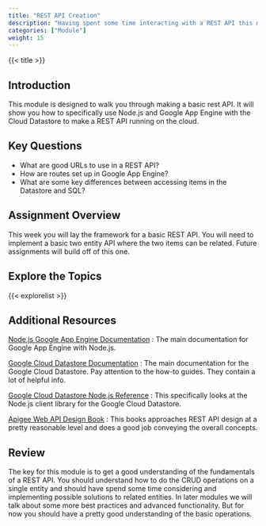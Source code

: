 ```yaml
---
title: "REST API Creation"
description: "Having spent some time interacting with a REST API this module will introduce the concept of making a REST API that others can interact with."
categories: ["Module"]
weight: 15
---
```


{{< title >}}
## Introduction
<!--- Introduce the topic in this section -->
This module is designed to walk you through making a basic rest API. It will show you how to specifically use Node.js and Google App Engine with the Cloud Datastore to make a REST API running on the cloud.

## Key Questions
- What are good URLs to use in a REST API?
- How are routes set up in Google App Engine?
- What are some key differences between accessing items in the Datastore and SQL?


## Assignment Overview
This week you will lay the framework for a basic REST API. You will need to implement a basic two entity API where the two items can be related. Future assignments will build off of this one.

## Explore the Topics
<!--- An automatically generated list of explore topics from the same directory as this overview. Generated from the frontmatter, make sure to fill in the title, description and include "Exploration" in the categories! -->
{{< explorelist >}}

## Additional Resources
[Node.js Google App Engine Documentation](https://cloud.google.com/appengine/docs/standard/nodejs/)
: The main documentation for Google App Engine with Node.js.

[Google Cloud Datastore Documentation](https://cloud.google.com/datastore/docs/concepts/entities)
: The main documentation for the Google Cloud Datastore. Pay attention to the how-to guides. They contain a lot of helpful info.

[Google Cloud Datastore Node.js Reference](https://cloud.google.com/nodejs/docs/reference/datastore/1.4.x/)
: This specifically looks at the Node.js client library for the Google Cloud Datastore.

[Apigee Web API Design Book](https://pages.apigee.com/rs/apigee/images/api-design-ebook-2012-03.pdf)
: This books approaches REST API design at a pretty reasonable level and does a good job conveying the overall concepts.

## Review
The key for this module is to get a good understanding of the fundamentals of a REST API. You should understand how to do the CRUD operations on a single entity and should have spend some time considering and implementing possible solutions to related entities. In later modules we will talk about some more best practices and advanced functionality. But for now you should have a pretty good understanding of the basic operations.